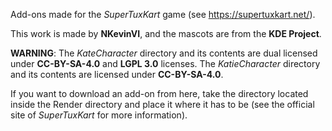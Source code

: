 Add-ons made for the _SuperTuxKart_ game (see https://supertuxkart.net/).

This work is made by __NKevinVI__, and the mascots are from the __KDE Project__.

__WARNING__: The _KateCharacter_ directory and its contents are dual licensed under __CC-BY-SA-4.0__ and __LGPL 3.0__ licenses. The _KatieCharacter_ directory and its contents are licensed under __CC-BY-SA-4.0__.

If you want to download an add-on from here, take the directory located inside the Render directory and place it where it has to be (see the official site of _SuperTuxKart_ for more information).
